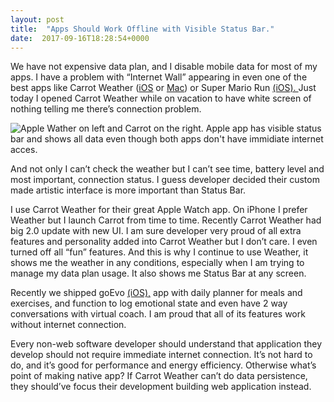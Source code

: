 ```yaml
---
layout: post
title:  "Apps Should Work Offline with Visible Status Bar."
date:  2017-09-16T18:28:54+0000
---
```


We have not expensive data plan, and I disable mobile data for most of my apps. I have a problem with “Internet Wall” appearing in even one of the best apps like Carrot Weather ([iOS][1] or [Mac][2]) or Super Mario Run [(iOS). ][3]Just today I opened Carrot Weather while on vacation to have white screen of nothing telling me there’s connection problem. 

![Apple Wather on left and Carrot on the right. Apple app has visible status bar and shows all data even though both apps don't have immidiate internet acces.][image-1]

And not only I can’t check the weather but I can’t see time, battery level and most important, connection status. I guess developer decided their custom made artistic interface is more important than Status Bar. 

I use Carrot Weather for their great Apple Watch app. On iPhone I prefer Weather but I launch Carrot from time to time. Recently Carrot Weather had big 2.0 update with new UI. I am sure developer very proud of all extra features and personality added into Carrot Weather but I don’t care. I even turned off all “fun” features. And this is why I continue to use Weather, it shows me the weather in any conditions, especially when I am trying to manage my data plan usage. It also shows me Status Bar at any screen.

Recently we shipped goEvo [(iOS),][4] app with daily planner for meals and exercises, and function to log emotional state and even have 2 way conversations with virtual coach. I am proud that all of its features work without internet connection. 

Every non-web software developer should understand that application they develop should not require immediate internet connection. It’s not hard to do, and it’s good for performance and energy efficiency. Otherwise what’s point of making native app? If Carrot Weather can’t do data persistence, they should’ve focus their development building web application instead.

[1]:	https://itunes.apple.com/gb/app/carrot-weather/id961390574?mt=8&uo=4&at=1010l4GJ
[2]:	https://itunes.apple.com/gb/app/carrot-weather-talking-forecast-robot/id993487541?mt=12&uo=4&at=1010l4GJ
[3]:	https://itunes.apple.com/gb/app/super-mario-run/id1145275343?mt=8&uo=4&at=1010l4GJ
[4]:	https://itunes.apple.com/gb/app/goevo/id1204199991?mt=8&uo=4&at=1010l4GJ

[image-1]:	{{site.url}}/images/weather-vs-carrot.jpg "Apple Weather and Carrot Weather while offline"